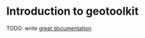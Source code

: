 # Introduction to geotoolkit

TODO: write [great documentation](http://jacobian.org/writing/great-documentation/what-to-write/)
